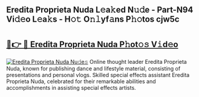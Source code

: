 ## Eredita Proprieta Nuda L𝚎a𝚔ed N𝚞𝚍e - Part-N94 Vi𝚍𝚎o L𝚎a𝚔s - H𝚘𝚝 O𝚗𝚕yf𝚊ns P𝚑𝚘tos cjw5c

# <h2><a href="http://kf6zft.oniu.top/?m=Eredita+Proprieta+Nuda">🔗👉 🔴 Eredita Proprieta Nuda P𝚑ot𝚘𝚜 V𝚒d𝚎o</a></h2>

[![Eredita Proprieta Nuda Nu𝚍e𝚜](https://i.imgur.com/0qMVB7G.gif)](http://kf6zft.oniu.top/?m=Eredita+Proprieta+Nuda)
Online thought leader Eredita Proprieta Nuda, known for publishing dance and lifestyle material, consisting of presentations and personal vlogs. Skilled special effects assistant Eredita Proprieta Nuda, celebrated for their remarkable abilities and accomplishments in assisting special effects artists.  
